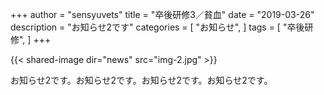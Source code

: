 +++
author = "sensyuvets"
title = "卒後研修3／貧血"
date = "2019-03-26"
description = "お知らせ2です"
categories = [
    "お知らせ",
]
tags = [
    "卒後研修",
]
+++

{{< shared-image dir="news" src="img-2.jpg" >}}

お知らせ2です。お知らせ2です。お知らせ2です。お知らせ2です。